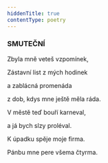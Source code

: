 ```yaml
---
hiddenTitle: true
contentType: poetry
---
```


<section>

### SMUTEČNÍ

Zbyla mně veteš vzpomínek, 

Zástavní list z mých hodinek 

a zablácná promenáda 

z dob, kdys mne ještě měla ráda.

</section>

<section>

V městě teď bouří karneval, 

a já bych slzy proléval. 

K úpadku spěje moje firma. 

Pánbu mne pere všema čtyrma.

</section>
